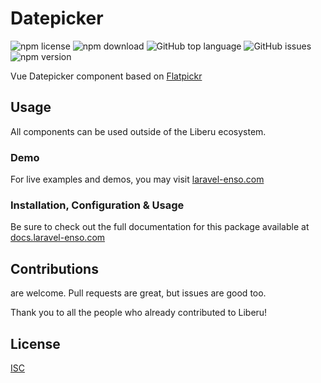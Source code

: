 # Datepicker

![npm license](https://img.shields.io/npm/l/@liberu-ui/datepicker.svg) 
![npm download](https://img.shields.io/npm/dm/@liberu-ui/datepicker.svg) 
![GitHub top language](https://img.shields.io/github/languages/top/liberu-ui/datepicker.svg) 
![GitHub issues](https://img.shields.io/github/issues/liberu-ui/datepicker.svg) 
![npm version](https://img.shields.io/npm/v/@liberu-ui/datepicker.svg) 

Vue Datepicker component based on [Flatpickr](https://flatpickr.js.org/)

## Usage
All components can be used outside of the Liberu ecosystem.

### Demo

For live examples and demos, you may visit [laravel-enso.com](https://www.laravel-enso.com)

### Installation, Configuration & Usage

Be sure to check out the full documentation for this package available at [docs.laravel-enso.com](https://docs.laravel-enso.com/frontend/datepicker.html)

## Contributions

are welcome. Pull requests are great, but issues are good too.

Thank you to all the people who already contributed to Liberu!

## License

[ISC](https://opensource.org/licenses/ISC)
